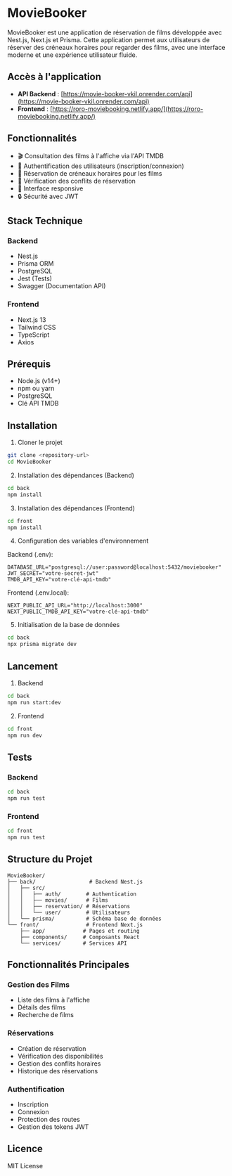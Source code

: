 ﻿# MovieBooker

MovieBooker est une application de réservation de films développée avec Nest.js, Next.js et Prisma. Cette application permet aux utilisateurs de réserver des créneaux horaires pour regarder des films, avec une interface moderne et une expérience utilisateur fluide.

## Accès à l'application

- **API Backend** : [https://movie-booker-vkil.onrender.com/api](https://movie-booker-vkil.onrender.com/api)
- **Frontend** : [https://roro-moviebooking.netlify.app/](https://roro-moviebooking.netlify.app/)

## Fonctionnalités

- 🎬 Consultation des films à l'affiche via l'API TMDB
- 👤 Authentification des utilisateurs (inscription/connexion)
- 📅 Réservation de créneaux horaires pour les films
- 🚫 Vérification des conflits de réservation
- 📱 Interface responsive
- 🔒 Sécurité avec JWT

## Stack Technique

### Backend
- Nest.js
- Prisma ORM
- PostgreSQL
- Jest (Tests)
- Swagger (Documentation API)

### Frontend
- Next.js 13
- Tailwind CSS
- TypeScript
- Axios

## Prérequis

- Node.js (v14+)
- npm ou yarn
- PostgreSQL
- Clé API TMDB

## Installation

1. Cloner le projet
```bash
git clone <repository-url>
cd MovieBooker
```

2. Installation des dépendances (Backend)
```bash
cd back
npm install
```

3. Installation des dépendances (Frontend)
```bash
cd front
npm install
```

4. Configuration des variables d'environnement

Backend (.env):
```env
DATABASE_URL="postgresql://user:password@localhost:5432/moviebooker"
JWT_SECRET="votre-secret-jwt"
TMDB_API_KEY="votre-clé-api-tmdb"
```

Frontend (.env.local):
```env
NEXT_PUBLIC_API_URL="http://localhost:3000"
NEXT_PUBLIC_TMDB_API_KEY="votre-clé-api-tmdb"
```

5. Initialisation de la base de données
```bash
cd back
npx prisma migrate dev
```

## Lancement

1. Backend
```bash
cd back
npm run start:dev
```

2. Frontend
```bash
cd front
npm run dev
```

## Tests

### Backend
```bash
cd back
npm run test
```

### Frontend
```bash
cd front
npm run test
```

## Structure du Projet

```
MovieBooker/
├── back/                 # Backend Nest.js
│   ├── src/
│   │   ├── auth/        # Authentication
│   │   ├── movies/      # Films
│   │   ├── reservation/ # Réservations
│   │   └── user/        # Utilisateurs
│   └── prisma/          # Schéma base de données
└── front/               # Frontend Next.js
    ├── app/            # Pages et routing
    ├── components/     # Composants React
    └── services/       # Services API
```

## Fonctionnalités Principales

### Gestion des Films
- Liste des films à l'affiche
- Détails des films
- Recherche de films

### Réservations
- Création de réservation
- Vérification des disponibilités
- Gestion des conflits horaires
- Historique des réservations

### Authentification
- Inscription
- Connexion
- Protection des routes
- Gestion des tokens JWT

## Licence

MIT License
